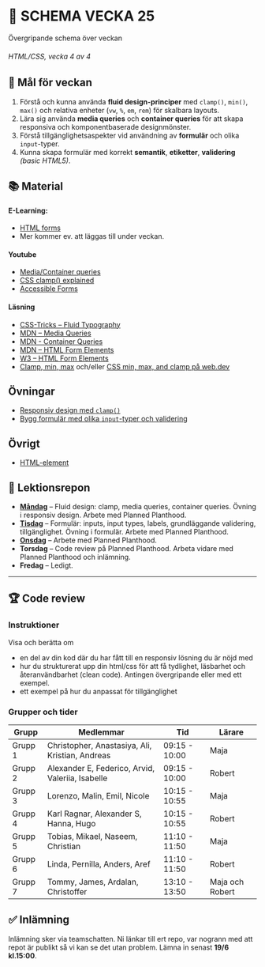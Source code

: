 # 📅 SCHEMA VECKA 25

Övergripande schema över veckan

###### HTML/CSS, vecka 4 av 4

## 🎯 Mål för veckan

1. Förstå och kunna använda **fluid design-principer** med `clamp()`, `min()`, `max()` och relativa enheter (`vw`, `%`, `em`, `rem`) för skalbara layouts.
2. Lära sig använda **media queries** och **container queries** för att skapa responsiva och komponentbaserade designmönster.
3. Förstå tillgänglighetsaspekter vid användning av **formulär** och olika `input`-typer.
4. Kunna skapa formulär med korrekt **semantik**, **etiketter**, **validering** _(basic HTML5)_.

## 📚 Material

#### E-Learning:
* [HTML forms](https://app.pluralsight.com/library/courses/html-forms-creating/table-of-contents)
* Mer kommer ev. att läggas till under veckan.

#### Youtube
* [Media/Container queries](https://www.youtube.com/watch?v=2rlWBZ17Wes)
* [CSS clamp() explained](https://www.youtube.com/watch?v=U9VF-4euyRo)
* [Accessible Forms](https://www.youtube.com/watch?v=bRZX9HqxSiE)

#### Läsning

* [CSS-Tricks – Fluid Typography](https://css-tricks.com/simplified-fluid-typography/)
* [MDN – Media Queries](https://developer.mozilla.org/en-US/docs/Web/CSS/Media_Queries/Using_media_queries)
* [MDN - Container Queries](https://developer.mozilla.org/en-US/docs/Web/CSS/CSS_containment/Container_queries)
* [MDN – HTML Form Elements](https://developer.mozilla.org/en-US/docs/Learn/Forms)
* [W3 – HTML Form Elements](https://www.w3schools.com/html/html_form_input_types.asp)
* [Clamp, min, max](https://ishadeed.com/article/css-min-max-clamp/) och/eller [CSS min, max, and clamp på web.dev](https://web.dev/articles/min-max-clamp)

## Övningar
* [Responsiv design med `clamp()`](https://github.com/Lexicon-frontend-2025/HTML-CSS_uppgift-clamp/blob/main/README.md)
* [Bygg formulär med olika `input`-typer och validering](https://github.com/Lexicon-frontend-2025/HTML-CSS_uppgift-forms/blob/main/README.md)

## Övrigt

* [HTML-element](https://github.com/Lexicon-frontend-2025/html-cheatsheet)

## 📑 Lektionsrepon

* **[Måndag](https://github.com/Lexicon-frontend-2025/lektion-16-juni)** – Fluid design: clamp, media queries, container queries. Övning i responsiv design. Arbete med Planned Planthood.
* **[Tisdag](https://github.com/Lexicon-frontend-2025/lektion-17-juni)** – Formulär: inputs, input types, labels, grundläggande validering, tillgänglighet. Övning i formulär. Arbete med Planned Planthood.
* **[Onsdag](https://github.com/Lexicon-frontend-2025/lektion-18-juni)** – Arbete med Planned Planthood.
* **Torsdag** – Code review på Planned Planthood. Arbeta vidare med Planned Planthood och inlämning.
* **Fredag** – Ledigt.

---

## 🏆 Code review
### Instruktioner
Visa och berätta om
* en del av din kod där du har fått till en responsiv lösning du är nöjd med
* hur du strukturerat upp din html/css för att få tydlighet, läsbarhet och återanvändbarhet (clean code). Antingen övergripande eller med ett exempel.
* ett exempel på hur du anpassat för tillgänglighet

### Grupper och tider
| Grupp | Medlemmar | Tid | Lärare |
| ------- | ------- | ------- | ------- |
| Grupp 1 | Christopher, Anastasiya, Ali, Kristian, Andreas | 09:15 - 10:00 | Maja |
| Grupp 2 | Alexander E, Federico, Arvid, Valeriia, Isabelle| 09:15 - 10:00 | Robert |
| Grupp 3 | Lorenzo, Malin, Emil, Nicole | 10:15 - 10:55 | Maja |
| Grupp 4 | Karl Ragnar, Alexander S, Hanna, Hugo | 10:15 - 10:55 | Robert |
| Grupp 5 | Tobias, Mikael, Naseem, Christian | 11:10 - 11:50| Maja |
| Grupp 6 | Linda, Pernilla, Anders, Aref | 11:10 - 11:50 | Robert |
| Grupp 7 | Tommy, James, Ardalan, Christoffer | 13:10 - 13:50 | Maja och Robert |

## ✅ Inlämning
Inlämning sker via teamschatten. Ni länkar till ert repo, var nogrann med att repot är publikt så vi kan se det utan problem. Lämna in senast **19/6 kl.15:00**.

